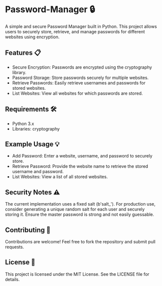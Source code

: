# Password-Manager 🔒
A simple and secure Password Manager built in Python. This project allows users to securely store, retrieve, and manage passwords for different websites using encryption.

## Features 📋
- Secure Encryption: Passwords are encrypted using the cryptography library.
- Password Storage: Store passwords securely for multiple websites.
- Retrieve Passwords: Easily retrieve usernames and passwords for stored websites.
- List Websites: View all websites for which passwords are stored.

## Requirements 🛠️
- Python 3.x
- Libraries:
cryptography

## Example Usage 💡
- Add Password: Enter a website, username, and password to securely store.
- Retrieve Password: Provide the website name to retrieve the stored username and password.
- List Websites: View a list of all stored websites.

## Security Notes ⚠️
The current implementation uses a fixed salt (b'salt_'). For production use, consider generating a unique random salt for each user and securely storing it.
Ensure the master password is strong and not easily guessable.

## Contributing 🤝
Contributions are welcome! Feel free to fork the repository and submit pull requests.

## License 📜
This project is licensed under the MIT License. See the LICENSE file for details.

